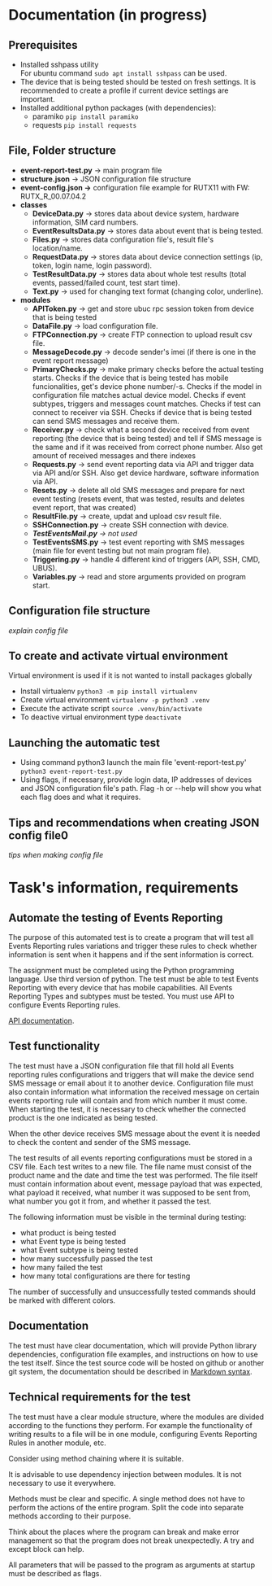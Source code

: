 # Documentation (in progress)
## Prerequisites
- Installed sshpass utility  
For ubuntu command `sudo apt install sshpass` can be used.
- The device that is being tested should be tested on fresh settings. It is recommended to create a profile if current device settings are important.
- Installed additional python packages (with dependencies):
    - paramiko `pip install paramiko`
    - requests `pip install requests`
## File, Folder structure
- **event-report-test.py** -> main program file
- **structure.json** -> JSON configuration file structure
- **event-config.json ->** configuration file example for RUTX11 with FW: RUTX_R_00.07.04.2
- **classes**
    - **DeviceData.py** -> stores data about device system, hardware information, SIM card numbers.
    - **EventResultsData.py** -> stores data about event that is being tested.
    - **Files.py** -> stores data configuration file's, result file's location/name.
    - **RequestData.py** -> stores data about device connection settings (ip, token, login name, login password).
    - **TestResultData.py** -> stores data about whole test results (total events, passed/failed count, test start time).
    - **Text.py** -> used for changing text format (changing color, underline).
- **modules**
    - **APIToken.py** -> get and store ubuc rpc session token from device that is being tested
    - **DataFile.py** -> load configuration file.
    - **FTPConnection.py** -> create FTP connection to upload result csv file.
    - **MessageDecode.py** -> decode sender's imei (if there is one in the event report message)
    - **PrimaryChecks.py** -> make primary checks before the actual testing starts. Checks if the device that is being tested has mobile funcionalities, get's device phone number/-s. Checks if the model in configuration file matches actual device model. Checks if event subtypes, triggers and messages count matches. Checks if test can connect to receiver via SSH. Checks if device that is being tested can send SMS messages and receive them.
    - **Receiver.py** -> check what a second device received from event reporting (the device that is being tested) and tell if SMS message is the same and if it was received from correct phone number. Also get amount of received messages and there indexes
    - **Requests.py** -> send event reporting data via API and trigger data via API and/or SSH. Also get device hardware, software information via API.
    - **Resets.py** -> delete all old SMS messages and prepare for next event testing (resets event, that was tested, results and deletes event report, that was created)
    - **ResultFile.py** -> create, updat and upload csv result file.
    - **SSHConnection.py** -> create SSH connection with device.
    - ***TestEventsMail.py*** *-> not used*
    - **TestEventsSMS.py** -> test event reporting with SMS messages (main file for event testing but not main program file).
    - **Triggering.py** -> handle 4 different kind of triggers (API, SSH, CMD, UBUS).
    - **Variables.py** -> read and store arguments provided on program start.
## Configuration file structure
*explain config file*
## To create and activate virtual environment
Virtual environment is used if it is not wanted to install packages globally
- Install virtualenv `python3 -m pip install virtualenv`
- Create virtual environment `virtualenv -p python3 .venv`
- Execute the activate script `source .venv/bin/activate`
- To deactive virtual environment type `deactivate`
## Launching the automatic test
- Using command python3 launch the main file 'event-report-test.py' `python3 event-report-test.py`
- Using flags, if necessary, provide login data, IP addresses of devices and JSON configuration file's path. Flag -h or --help will show you what each flag does and what it requires.
## Tips and recommendations when creating JSON config file0
*tips when making config file*
# Task's information, requirements
## Automate the testing of Events Reporting
The purpose of this automated test is to create a program that will test all Events Reporting rules variations and trigger these rules to check whether information is sent when it happens and if the sent information is correct.

The assignment must be completed using the Python programming language. Use third version of python. The test must be able to test Events Reporting with every device that has mobile capabilities. All Events Reporting Types and subtypes must be tested. You must use API to configure Events Reporting rules.

[API documentation](https://teltonikalt.sharepoint.com/sites/NetworksIoTakademija/SitePages/API.aspx#to-read-api-documentation-upload-it-here).
## Test functionality
The test must have a JSON configuration file that fill hold all Events reporting rules configurations and triggers that will make the device send SMS message or email about it to another device. Configuration file must also contain information what information the received message on certain events reporting rule will contain and from which number it must come. When starting the test, it is necessary to check whether the connected product is the one indicated as being tested.

When the other device receives SMS message about the event it is needed to check the content and sender of the SMS message.

The test results of all events reporting configurations must be stored in a CSV file. Each test writes to a new file. The file name must consist of the product name and the date and time the test was performed. The file itself must contain information about event, message payload that was expected, what payload it received, what number it was supposed to be sent from, what number you got it from, and whether it passed the test.

The following information must be visible in the terminal during testing:
- what product is being tested
- what Event type is being tested
- what Event subtype is being tested
- how many successfully passed the test
- how many failed the test
- how many total configurations are there for testing

The number of successfully and unsuccessfully tested commands should be marked with different colors.
## Documentation
The test must have clear documentation, which will provide Python library dependencies, configuration file examples, and instructions on how to use the test itself. Since the test source code will be hosted on github or another git system, the documentation should be described in [Markdown syntax](https://docs.github.com/en/get-started/writing-on-github/getting-started-with-writing-and-formatting-on-github/basic-writing-and-formatting-syntax).
## Technical requirements for the test
The test must have a clear module structure, where the modules are divided according to the functions they perform. For example the functionality of writing results to a file will be in one module, configuring Events Reporting Rules in another module, etc.

Consider using method chaining where it is suitable.

It is advisable to use dependency injection between modules. It is not necessary to use it everywhere.

Methods must be clear and specific. A single method does not have to perform the actions of the entire program. Split the code into separate methods according to their purpose.

Think about the places where the program can break and make error management so that the program does not break unexpectedly. A try and except block can help.

All parameters that will be passed to the program as arguments at startup must be described as flags.
